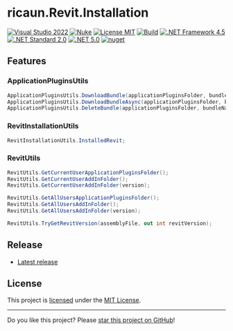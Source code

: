 # ricaun.Revit.Installation

[![Visual Studio 2022](https://img.shields.io/badge/Visual%20Studio-2022-blue)](https://github.com/ricaun-io/ricaun.Revit.Installation)
[![Nuke](https://img.shields.io/badge/Nuke-Build-blue)](https://nuke.build/)
[![License MIT](https://img.shields.io/badge/License-MIT-blue.svg)](LICENSE)
[![Build](https://github.com/ricaun-io/ricaun.Revit.Installation/actions/workflows/Build.yml/badge.svg)](https://github.com/ricaun-io/ricaun.Revit.Installation/actions)
[![.NET Framework 4.5](https://img.shields.io/badge/.NET%20Framework%204.5-blue.svg)](https://github.com/ricaun-io/ricaun.Revit.Installation)
[![.NET Standard 2.0](https://img.shields.io/badge/-.NET%20Standard%202.0-blue)](https://github.com/ricaun-io/ricaun.Revit.Installation)
[![.NET 5.0](https://img.shields.io/badge/-.NET%205.0-blue)](https://github.com/ricaun-io/ricaun.Revit.Installation)
[![nuget](https://img.shields.io/nuget/v/ricaun.Revit.Installation?logo=nuget&label=nuget&color=blue)](https://www.nuget.org/packages/ricaun.Revit.Installation)

## Features
### ApplicationPluginsUtils
```C#
ApplicationPluginsUtils.DownloadBundle(applicationPluginsFolder, bundleUrl);
ApplicationPluginsUtils.DownloadBundleAsync(applicationPluginsFolder, bundleUrl);
ApplicationPluginsUtils.DeleteBundle(applicationPluginsFolder, bundleName);
```

### RevitInstallationUtils
```C#
RevitInstallationUtils.InstalledRevit;
```

### RevitUtils
```C#
RevitUtils.GetCurrentUserApplicationPluginsFolder();
RevitUtils.GetCurrentUserAddInFolder();
RevitUtils.GetCurrentUserAddInFolder(version);
```
```C#
RevitUtils.GetAllUsersApplicationPluginsFolder();
RevitUtils.GetAllUsersAddInFolder();
RevitUtils.GetAllUsersAddInFolder(version);
```
```C#
RevitUtils.TryGetRevitVersion(assemblyFile, out int revitVersion);
```

## Release

* [Latest release](https://github.com/ricaun-io/ricaun.Revit.Installation/releases/latest)

## License

This project is [licensed](LICENSE) under the [MIT License](https://en.wikipedia.org/wiki/MIT_License).

---

Do you like this project? Please [star this project on GitHub](https://github.com/ricaun-io/ricaun.Revit.Installation/stargazers)!